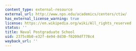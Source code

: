 ```yaml
---
content_type: external-resource
external_url: http://www.nps.edu/academics/centers/ctiw/
has_external_license_warning: true
license: https://en.wikipedia.org/wiki/All_rights_reserved
status: ''
title: Naval Postgraduate School
uid: 2375c0b0-e32f-4e94-8d30-f0209df778c4
wayback_url: ''
---
```

